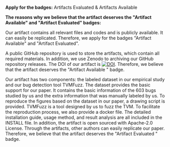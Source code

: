 **Apply for the badges:**  Artifacts Evaluated & Artifacts Available

**The reasons why we believe that the artifact deserves the "Artifact Available" and "Artifact Evaluated" badges:**

Our artifact contains all relevant files and codes and is publicly available. It can easily be replicated. Therefore, we apply for the badges "Artifact Available" and "Artifact Evaluated".

A public GitHub repository is used to store the artifacts, which contain all required materials. In addition, we use Zenodo to archiving our GitHub repository releases. The DOI of our artifact is [![DOI](https://zenodo.org/badge/342103158.svg)](https://zenodo.org/badge/latestdoi/342103158). Therefore, we believe that the artifact deserves the "Artifact Available " badge.

Our artifact has two components: the labeled dataset in our empirical study and our bug detection tool TVMFuzz. The dataset provides the basic support for our paper.  It contains the basic information of the 603 bugs studied by us and the extra information that was manually labeled by us. To reproduce the figures based on the dataset in our paper, a drawing script is provided. TVMFuzz is a tool designed by us to fuzz the TVM. To facilitate the reproduction process, we also provide a docker file. The detailed installation guide, usage method, and result analysis are all included in the INSTALL file. In addition, the artifact is open sourced with Apache-2.0 License.
Through the artifacts, other authors can easily replicate our paper. Therefore, we believe that the artifact deserves the "Artifact Evaluated "  badge.
